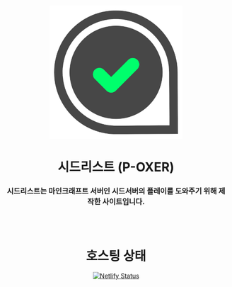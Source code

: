 <div align="center">
  
  <img src="/assets/img/SLLOGO.png" width="300" height="300">
  
  <h1>시드리스트 (P-OXER)</h1>
  
  <h3>시드리스트는 마인크래프트 서버인 시드서버의 플레이를 도와주기 위해 제작한 사이트입니다.</h3>
  
  <br>
  <br>
  
  <h1>호스팅 상태</h1>
  
  [![Netlify Status](https://api.netlify.com/api/v1/badges/45088cb4-4f07-406f-9553-bbe8dc9b7d17/deploy-status)](https://app.netlify.com/sites/seedlist/deploys)
  
</div>
